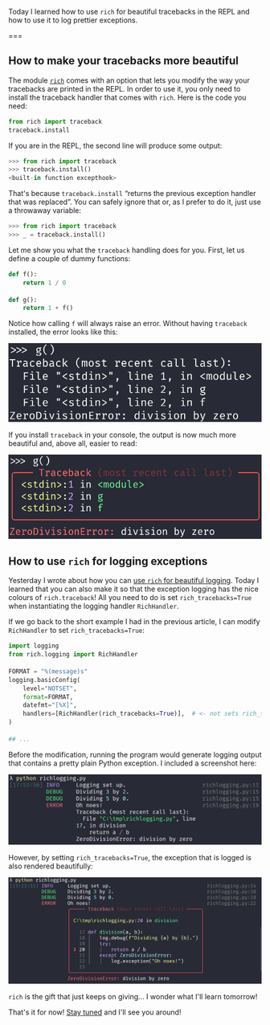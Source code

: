 Today I learned how to use `rich` for beautiful tracebacks in the REPL and how to use it to log prettier exceptions.

===


## How to make your tracebacks more beautiful

The module [`rich`][rich] comes with an option that lets you modify the way your tracebacks are printed in the REPL.
In order to use it, you only need to install the traceback handler that comes with `rich`.
Here is the code you need:

```py
from rich import traceback
traceback.install
```

If you are in the REPL, the second line will produce some output:

```py
>>> from rich import traceback
>>> traceback.install()
<built-in function excepthook>
```

That's because `traceback.install` “returns the previous exception handler that was replaced”.
You can safely ignore that or, as I prefer to do it, just use a throwaway variable:

```py
>>> from rich import traceback
>>> _ = traceback.install()
```

Let me show you what the `traceback` handling does for you.
First, let us define a couple of dummy functions:

```py
def f():
    return 1 / 0

def g():
    return 1 + f()
```

Notice how calling `f` will always raise an error.
Without having `traceback` installed, the error looks like this:

![Screenshot of a plain `ZeroDivisionError` in a Python REPL, composed of 5 dense lines of mono-colour output that is difficult to read.](_traceback_not_installed.webp "Screenshot of a plain `ZeroDivisionError`.")

If you install `traceback` in your console, the output is now much more beautiful and, above all, easier to read:

![Screenshot of the same `ZeroDivisionError`, but this time the screenshot has helpful syntax colouring that makes it easier to read. The syntax colouring was done by `rich.traceback`.](_traceback_installed.webp "Screenshot of a `ZeroDivisionError` handled by `rich.traceback`.")


## How to use `rich` for logging exceptions

Yesterday I wrote about how you can [use `rich` for beautiful logging][til-rich-logging].
Today I learned that you can also make it so that the exception logging has the nice colours of `rich.traceback`!
All you need to do is set `rich_tracebacks=True` when instantiating the logging handler `RichHandler`.

If we go back to the short example I had in the previous article,
I can modify `RichHandler` to set `rich_tracebacks=True`:

```py
import logging
from rich.logging import RichHandler

FORMAT = "%(message)s"
logging.basicConfig(
    level="NOTSET",
    format=FORMAT,
    datefmt="[%X]",
    handlers=[RichHandler(rich_tracebacks=True)],  # <- not sets rich_tracebacks
)

## ...
```

Before the modification, running the program would generate logging output that contains a pretty plain Python exception.
I included a screenshot here:

![A terminal window with some beautiful coloured logging on it. The final logging message contains a plain Python traceback, with plenty of lines that look dull and are dense/hard to read because everything is in the same colour.](_logging.webp "Screenshot of exception logging without rich tracebacks.")

However, by setting `rich_tracebacks=True`, the exception that is logged is also rendered beautifully:

![A terminal window with some beautiful coloured logging, plus a beautiful traceback included in the logging, by virtue of setting `rich_traceback=True` when creating the instance of the `RichHandler`.](_logging_exceptions.webp "Screenshot of exception logging with rich tracebacks.")

`rich` is the gift that just keeps on giving...
I wonder what I'll learn tomorrow!


[rich]: https://github.com/Textualize/rich
[til-rich-logging]: /blog/til/042

That's it for now! [Stay tuned][subscribe] and I'll see you around!

[subscribe]: /subscribe
